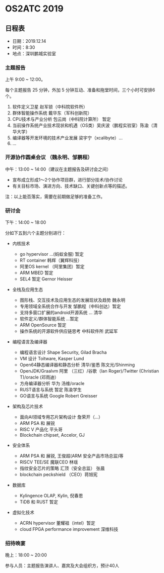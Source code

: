 # OS2ATC 2019

## 日程表

- 日期：2019.12.14
- 时间：8:30
- 地点：深圳鹏城实验室


### 主题报告

上午 9:00 \~ 12:00。

每个主题报告 25 分钟，外加 5 分钟互动、准备和拖堂时间，三个小时可安排6个。

1. 软件定义卫星 赵军锁（中科院软件所）
1. 群体智能操作系统 戴华东（军科创新院）
1. CPU技术与产业分析 包云岗（中科院计算所） 暂定
1. 当前操作系统产业技术现状和机遇（OS类）吴庆波（鹏程实验室）陈渝（清华大学）
1. 编译器等开发环境的技术产业发展 梁宇宁（xcalibyte）...
1. ...

### 开源协作圆桌会议 （魏永明、邹鹏程）

中午：13:00 \~ 14:00（建议在主题报告及研讨会之间）

- 宣布成立形成1～2个协作项目群，进行部分技术/协作讨论
- 有关目标市场、演进方向、技术缺口、关键创新点等的描述。

注：以上能否落实，需要在前期做足够的准备工作。

### 研讨会

下午：14:00 \~ 18:00

分如下五到六个主题分别进行：

- 内核技术
   - go hypervisor ...(蚂蚁金服)  暂定
   - RT container 韩辉（翼辉科技）
   - 阿里OS kernel （阿里集团）暂定
   - ARM MBED 暂定
   - SEL4 暂定 Gernor Heisser

- 全栈及应用生态
   - 图形栈、交互技术及应用生态的发展现状及趋势 魏永明
   - 专用领域全系统合作与开发  邹鹏程（中科创达）暂定
   - 支持多窗口扩展的android开源系统 ... 清华
   - 软件定义/群体智能系统 ...暂定
   - ARM OpenSource 暂定
   - 操作系统的开源软件供应链思考 中科软件所 武延军


- 编程语言及编译器
   - 编程语言设计 Shape Security, Gilad Bracha
   - VM 设计  Toitware, Kasper Lund
   - Open64静态编译器和静态分析 清华/鉴悉 陈文光/Shinming
   - OpenJDK/Graalvm 阿里 （三红）/谷歌（Ian Roger)/Twitter (Christian T)/oracle (邓雨迪）
   - 方舟编译器分析  华为 汤维/oracle 
   - RUST语言与系统  暂定 陈渝学生
   - GO语言与系统  Google Robert Greisser

- 架构及芯片技术
   - 面向AI领域专用芯片架构设计 詹荣开（...）
   - ARM PSA 和 展锐 
   - RISC V 产品化 平头哥
   - Blockchain chipset, Accelor, GJ 

- 安全体系
   - ARM PSA 和 展锐, 王俊超(ARM 安全产品市场总监)等 
   - RISCV TEE/SE 魔联CEO 林瑶
   - 指纹安全芯片的策略 汇顶（安全总监） 张晨
   - blockchain peckshield （CEO）蒋旭宪   
- 数据库
   - Kylingence OLAP, Kylin, 倪春恩
   - TiDB 和 RUST 暂定

- 虚拟化技术
   - ACRN hypervisor  董耀祖（intel）暂定
   - cloud FPGA performance improvement 深维科技 

### 招待晚宴

晚上：18:00 \~ 20:00

参与人员：主题报告演讲人、嘉宾及大会组织方，预计40人

